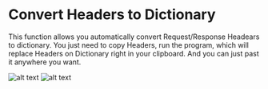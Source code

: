 # Convert Headers to Dictionary
This function allows you automatically convert Request/Response Headears to dictionary.
You just need to copy Headers, run the program, which will replace Headers on Dictionary right in your clipboard. 
And you can just past it anywhere you want.

![alt text](https://github.com/barrannov/generate_headers/blob/master/screenshots/Screenshot_1.png)
![alt text](https://github.com/barrannov/generate_headers/blob/master/screenshots/Screenshot_2.png)
